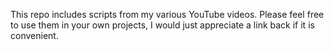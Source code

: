 This repo includes scripts from my various YouTube videos. Please feel free to use them in your own projects, I would just appreciate a link back if it is convenient.

